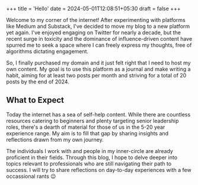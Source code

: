 +++
title = 'Hello'
date = 2024-05-01T12:08:51+05:30
draft = false
+++

Welcome to my corner of the internet! After experimenting with platforms like Medium and Substack, I've decided to move my blog to a new platform yet again. I've enjoyed engaging on Twitter for nearly a decade, but the recent surge in toxicity and the dominance of influence-driven content have spurred me to seek a space where I can freely express my thoughts, free of algorithms dictating engagement.

So, I finally purchased my domain and it just felt right that I need to host my own content. My goal is to use this platform as a journal and make writing a habit, aiming for at least two posts per month and striving for a total of 20 posts by the end of 2024.

## What to Expect
Today the internet has a sea of self-help content. While there are countless resources catering to beginners and plenty targeting senior leadership roles, there's a dearth of material for those of us in the 5-20 year experience range. My aim is to fill that gap by sharing insights and reflections drawn from my own journey.

The individuals I work with and people in my inner-circle are already proficient in their fields. Through this blog, I hope to delve deeper into topics relevant to professionals who are still navigating their path to success. I will try to share reflections on day-to-day experiences with a few occassional rants 😉

